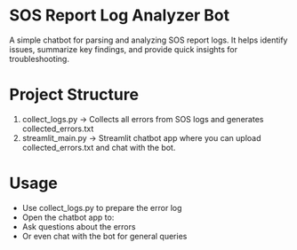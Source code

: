 # SOS Report Log Analyzer Bot

A simple chatbot for parsing and analyzing SOS report logs.
It helps identify issues, summarize key findings, and provide quick insights for troubleshooting.

# Project Structure
 1) collect_logs.py → Collects all errors from SOS logs and generates collected_errors.txt
 2) streamlit_main.py → Streamlit chatbot app where you can upload collected_errors.txt and chat with the bot.


# Usage

 - Use collect_logs.py to prepare the error log
 - Open the chatbot app to:
 - Ask questions about the errors
 - Or even chat with the bot for general queries
